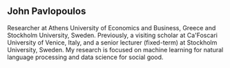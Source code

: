 ## John Pavlopoulos

Researcher at Athens University of Economics and Business, Greece and Stockholm University, Sweden. Previously, a visiting scholar at Ca'Foscari University of Venice, Italy, and a senior lecturer (fixed-term) at Stockholm University, Sweden. My research is focused on machine learning for natural language processing and data science for social good.
